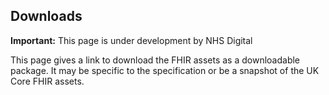 ## Downloads

  <div markdown="span" class="alert alert-warning" role="alert"><i class="fa fa-warning"></i><b> Important:</b> This page is under development by NHS Digital</div>

This page gives a link to download the FHIR assets as a downloadable package. It may be specific to the specification or be a snapshot of the UK Core FHIR assets.

